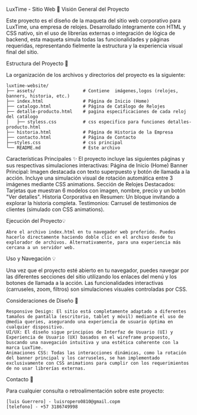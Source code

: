 LuxTime - Sitio Web 💍
Visión General del Proyecto

Este proyecto es el diseño de la maqueta del sitio web corporativo para LuxTime, una empresa de relojes. Desarrollado íntegramente con HTML y CSS nativo, sin el uso de librerías externas o integración de lógica de backend, esta maqueta simula todas las funcionalidades y páginas requeridas, representando fielmente la estructura y la experiencia visual final del sitio.


Estructura del Proyecto 📁

La organización de los archivos y directorios del proyecto es la siguiente:
```
luxtime-website/
├── assets/                  # Contiene  imágenes,logos (relojes, banners, historia, etc.)
├── index.html               # Página de Inicio (Home)
├── catalogo.html            # Página de Catálogo de Relojes
├── detalle-producto.html    # pagina especificaciones de cada reloj del catálogo 
│   ├── styless.css          # css especifico para funciones detalles-producto.html
├── historia.html            # Página de Historia de la Empresa
├── contacto.html            # Página de Contacto
├──styles.css                # css principal 
└── README.md                # Este archivo
```

Características Principales ✨
El proyecto incluye las siguientes páginas y sus respectivas simulaciones interactivas:
Página de Inicio (Home)
Banner Principal: Imagen destacada con texto superpuesto y botón de llamada a la acción. Incluye una simulación visual de rotación automática entre 3 imágenes mediante CSS animations.
Sección de Relojes Destacados: Tarjetas que muestran 6 modelos con imagen, nombre, precio y un botón "Ver detalles".
Historia Corporativa en Resumen: Un bloque invitando a explorar la historia completa.
Testimonios: Carrusel de testimonios de clientes (simulado con CSS animations).


Ejecución del Proyecto💡

    Abre el archivo index.html en tu navegador web preferido. Puedes hacerlo directamente haciendo doble clic en el archivo desde tu explorador de archivos. Alternativamente, para una experiencia más cercana a un servidor web.

Uso y Navegación 💡

Una vez que el proyecto esté abierto en tu navegador, puedes navegar por las diferentes secciones del sitio utilizando los enlaces del menú y los botones de llamada a la acción. Las funcionalidades interactivas (carruseles, zoom, filtros) son simulaciones visuales controladas por CSS.

Consideraciones de Diseño 🎨

    Responsive Design: El sitio está completamente adaptado a diferentes tamaños de pantalla (escritorio, tablet y móvil) mediante el uso de @media queries, asegurando una experiencia de usuario óptima en cualquier dispositivo.
    UI/UX: El diseño sigue principios de Interfaz de Usuario (UI) y Experiencia de Usuario (UX) basados en el wireframe propuesto, buscando una navegación intuitiva y una estética coherente con la marca LuxTime.
    Animaciones CSS: Todas las interacciones dinámicas, como la rotación del banner principal y los carruseles, se han implementado exclusivamente con CSS animations para cumplir con los requerimientos de no usar librerías externas.


Contacto 📧

Para cualquier consulta o retroalimentación sobre este proyecto:

    [luis Guerrero] - luisropero0810@gmail.copm
    [telefono] - +57 3186749998
